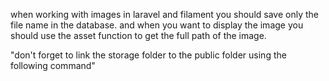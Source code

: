 when working with images in laravel and filament you should save only the file name in the database.
and when you want to display the image you should use the asset function to get the full path of the image.

"don't forget to link the storage folder to the public folder using the following command"

